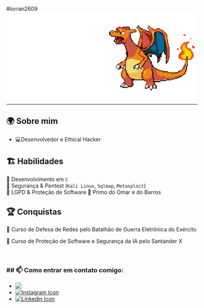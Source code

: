 #lorran2609
![Hacker codando](https://github.com/lorran2609/lorran2609/raw/main/dragao1.gif)

---

## 🌍 **Sobre mim**  
- 💻Desenvolvedor e Ethical Hacker 

## 🏗️ **Habilidades**  
🔹 Desenvolvimento em `C`  
🔹 Segurança & Pentest (`Kali Linux`, `Sqlmap`, `Metasploit`)  
🔹 LGPD & Proteção de Software 
🔹 Primo do Omar e do Barros

## 🏆 **Conquistas**
🏅 Curso de Defesa de Redes pelo Batalhão de Guerra Eletrônica do Exército

🏅 Curso de Proteção de Software e Segurança da IA pelo Santander X  
  <br><br>
  <h3> ## 📫 Como entrar em contato comigo: </h3>
  <ul>
    <li><a href="https://api.whatsapp.com/send?phone=5528999881802" style="color: white;">
      <img src="https://img.shields.io/badge/WhatsApp-25D366?style=for-the-badge&logo=whatsapp&logoColor=white" alt="Whatsapp Icon"/>
      </a></li>
    <li><a href="https://www.instagram.com/gabrielalmeidabarros/">
      <img src="https://img.shields.io/badge/Instagram-E4405F?style=for-the-badge&logo=instagram&logoColor=white" alt="Instagram Icon"/></a></li>
    <li><a href="https://br.linkedin.com/in/lorran-gomes-moreira-1429b0332">
      <img src="https://img.shields.io/badge/LinkedIn-0077B5?style=for-the-badge&logo=linkedin&logoColor=white" alt="Linkedin Icon"/></a></li>
  </ul>
